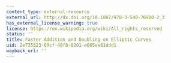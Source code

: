 ```yaml
---
content_type: external-resource
external_url: http://dx.doi.org/10.1007/978-3-540-76900-2_3
has_external_license_warning: true
license: https://en.wikipedia.org/wiki/All_rights_reserved
status: ''
title: Faster Addition and Doubling on Elliptic Curves
uid: 2e735523-69cf-48f0-8201-e665ee81ddd1
wayback_url: ''
---
```

